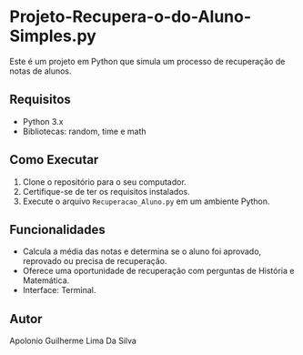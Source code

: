 # Projeto-Recupera-o-do-Aluno-Simples.py

Este é um projeto em Python que simula um processo de recuperação de notas de alunos.

## Requisitos

- Python 3.x
- Bibliotecas: random, time e math

## Como Executar

1. Clone o repositório para o seu computador.
2. Certifique-se de ter os requisitos instalados.
3. Execute o arquivo `Recuperacao_Aluno.py` em um ambiente Python.

## Funcionalidades

- Calcula a média das notas e determina se o aluno foi aprovado, reprovado ou precisa de recuperação.
- Oferece uma oportunidade de recuperação com perguntas de História e Matemática.
- Interface: Terminal.

## Autor

Apolonio Guilherme Lima Da Silva
